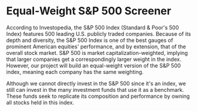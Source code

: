 # Equal-Weight S&P 500 Screener

According to Investopedia, the S&P 500 Index (Standard & Poor's 500 Index) features 500 leading U.S. publicly traded companies. Because of its depth and diversity, the S&P 500 Index is one of the best gauges of prominent American equities' performance, and by extension, that of the overall stock market. S&P 500 is market capitalization-weighted, implying that larger companies get a correspondingly larger weight in the index. However, our project will build an equal-weight version of the S&P 500 index, meaning each company has the same weighting.

Although we cannot directly invest in the S&P 500 since it's an index, we still can invest in the many investment funds that use it as a benchmark. These funds seek to replicate its composition and performance by owning all stocks held in this index.
